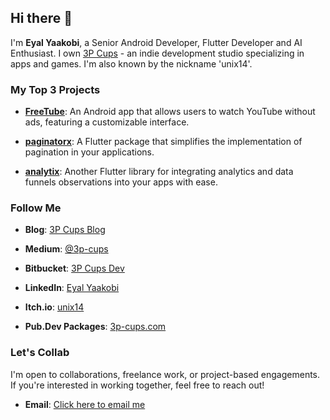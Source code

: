 ## Hi there 👋
I'm **Eyal Yaakobi**, a Senior Android Developer, Flutter Developer and AI Enthusiast. I own [3P Cups](https://3p-cups.blogspot.com/) - an indie development studio specializing in apps and games. I'm also known by the nickname 'unix14'.

### My Top 3 Projects

- **[FreeTube](https://github.com/unix14/FreeTube)**: An Android app that allows users to watch YouTube without ads, featuring a customizable interface.

- **[paginatorx](https://github.com/unix14/paginatorx)**: A Flutter package that simplifies the implementation of pagination in your applications.

- **[analytix](https://github.com/unix14/Analytix)**: Another Flutter library for integrating analytics and data funnels observations into your apps with ease.

### Follow Me

- **Blog**: [3P Cups Blog](https://3p-cups.blogspot.com/)

- **Medium**: [@3p-cups](https://medium.com/@3p-cups)

- **Bitbucket**: [3P Cups Dev](https://bitbucket.org/3pCupsDev)

- **LinkedIn**: [Eyal Yaakobi](https://linkedin.com/in/eyalyaakobi)

- **Itch.io**: [unix14](https://unix14.itch.io/)

- **Pub.Dev Packages**: [3p-cups.com](https://pub.dev/publishers/3p-cups.com/packages)


### Let's Collab

I'm open to collaborations, freelance work, or project-based engagements. If you're interested in working together, feel free to reach out!
- **Email**: [Click here to email me](mailto:unix14@gmail.com)

<!--
**unix14/unix14** is a ✨ _special_ ✨ repository because its `README.md` (this file) appears on your GitHub profile.

Here are some ideas to get you started:

- 🔭 I’m currently working on ...
- 🌱 I’m currently learning ...
- 👯 I’m looking to collaborate on ...
- 🤔 I’m looking for help with ...
- 💬 Ask me about ...
- 📫 How to reach me: ...
- 😄 Pronouns: ...
- ⚡ Fun fact: ...
-->
